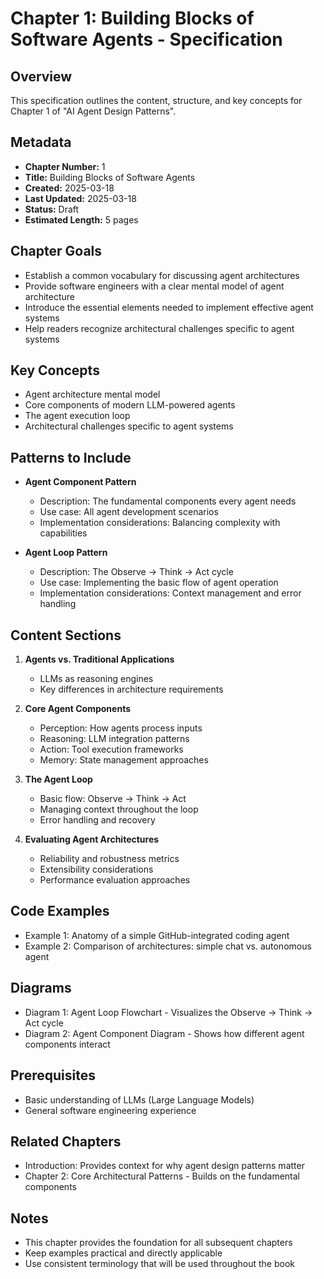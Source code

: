 # Chapter 1: Building Blocks of Software Agents - Specification

## Overview
This specification outlines the content, structure, and key concepts for Chapter 1 of "AI Agent Design Patterns".

## Metadata
- **Chapter Number:** 1
- **Title:** Building Blocks of Software Agents
- **Created:** 2025-03-18
- **Last Updated:** 2025-03-18
- **Status:** Draft
- **Estimated Length:** 5 pages

## Chapter Goals
- Establish a common vocabulary for discussing agent architectures
- Provide software engineers with a clear mental model of agent architecture
- Introduce the essential elements needed to implement effective agent systems
- Help readers recognize architectural challenges specific to agent systems

## Key Concepts
- Agent architecture mental model
- Core components of modern LLM-powered agents
- The agent execution loop
- Architectural challenges specific to agent systems

## Patterns to Include
- **Agent Component Pattern**
  - Description: The fundamental components every agent needs
  - Use case: All agent development scenarios
  - Implementation considerations: Balancing complexity with capabilities

- **Agent Loop Pattern**
  - Description: The Observe → Think → Act cycle
  - Use case: Implementing the basic flow of agent operation
  - Implementation considerations: Context management and error handling

## Content Sections
1. **Agents vs. Traditional Applications**
   - LLMs as reasoning engines
   - Key differences in architecture requirements

2. **Core Agent Components**
   - Perception: How agents process inputs
   - Reasoning: LLM integration patterns
   - Action: Tool execution frameworks
   - Memory: State management approaches

3. **The Agent Loop**
   - Basic flow: Observe → Think → Act
   - Managing context throughout the loop
   - Error handling and recovery

4. **Evaluating Agent Architectures**
   - Reliability and robustness metrics
   - Extensibility considerations
   - Performance evaluation approaches

## Code Examples
- Example 1: Anatomy of a simple GitHub-integrated coding agent
- Example 2: Comparison of architectures: simple chat vs. autonomous agent

## Diagrams
- Diagram 1: Agent Loop Flowchart - Visualizes the Observe → Think → Act cycle
- Diagram 2: Agent Component Diagram - Shows how different agent components interact

## Prerequisites
- Basic understanding of LLMs (Large Language Models)
- General software engineering experience

## Related Chapters
- Introduction: Provides context for why agent design patterns matter
- Chapter 2: Core Architectural Patterns - Builds on the fundamental components

## Notes
- This chapter provides the foundation for all subsequent chapters
- Keep examples practical and directly applicable
- Use consistent terminology that will be used throughout the book